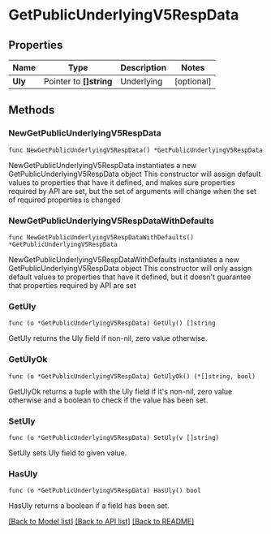 # GetPublicUnderlyingV5RespData

## Properties

Name | Type | Description | Notes
------------ | ------------- | ------------- | -------------
**Uly** | Pointer to **[]string** | Underlying | [optional] 

## Methods

### NewGetPublicUnderlyingV5RespData

`func NewGetPublicUnderlyingV5RespData() *GetPublicUnderlyingV5RespData`

NewGetPublicUnderlyingV5RespData instantiates a new GetPublicUnderlyingV5RespData object
This constructor will assign default values to properties that have it defined,
and makes sure properties required by API are set, but the set of arguments
will change when the set of required properties is changed

### NewGetPublicUnderlyingV5RespDataWithDefaults

`func NewGetPublicUnderlyingV5RespDataWithDefaults() *GetPublicUnderlyingV5RespData`

NewGetPublicUnderlyingV5RespDataWithDefaults instantiates a new GetPublicUnderlyingV5RespData object
This constructor will only assign default values to properties that have it defined,
but it doesn't guarantee that properties required by API are set

### GetUly

`func (o *GetPublicUnderlyingV5RespData) GetUly() []string`

GetUly returns the Uly field if non-nil, zero value otherwise.

### GetUlyOk

`func (o *GetPublicUnderlyingV5RespData) GetUlyOk() (*[]string, bool)`

GetUlyOk returns a tuple with the Uly field if it's non-nil, zero value otherwise
and a boolean to check if the value has been set.

### SetUly

`func (o *GetPublicUnderlyingV5RespData) SetUly(v []string)`

SetUly sets Uly field to given value.

### HasUly

`func (o *GetPublicUnderlyingV5RespData) HasUly() bool`

HasUly returns a boolean if a field has been set.


[[Back to Model list]](../README.md#documentation-for-models) [[Back to API list]](../README.md#documentation-for-api-endpoints) [[Back to README]](../README.md)


